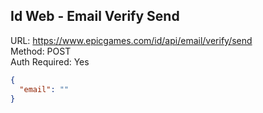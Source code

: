 ## Id Web - Email Verify Send

URL: https://www.epicgames.com/id/api/email/verify/send \
Method: POST \
Auth Required: Yes

```json
{
  "email": ""
}
```
